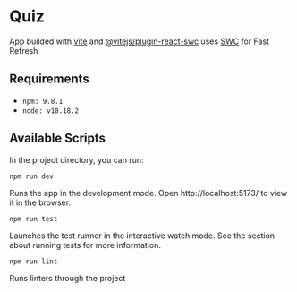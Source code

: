 # Quiz

App builded with [vite](https://vitejs.dev/) and [@vitejs/plugin-react-swc](https://github.com/vitejs/vite-plugin-react-swc) uses [SWC](https://swc.rs/) for Fast Refresh

## Requirements

- `npm: 9.8.1`
- `node: v18.18.2`

## Available Scripts

In the project directory, you can run:

`npm run dev`

Runs the app in the development mode.
Open http://localhost:5173/ to view it in the browser.

`npm run test`

Launches the test runner in the interactive watch mode. See the section about running tests for more information.

`npm run lint`

Runs linters through the project
